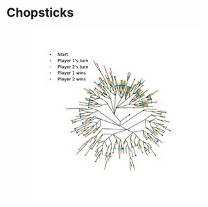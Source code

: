 # Chopsticks

<p align="center">
  <img src=./chopstics_tree_circular_depth=15.pdf width="400">
</p>
